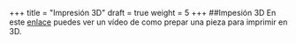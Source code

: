 +++
title = "Impresión 3D"
draft = true
weight = 5
+++
##Impesión 3D
En este [enlace](https://drive.google.com/file/d/1LnWvaQXvi5sD9uvZe0NFANzVXNqqIc7b/view?usp=drive_link) puedes ver un vídeo de como prepar una pieza para imprimir en 3D.
